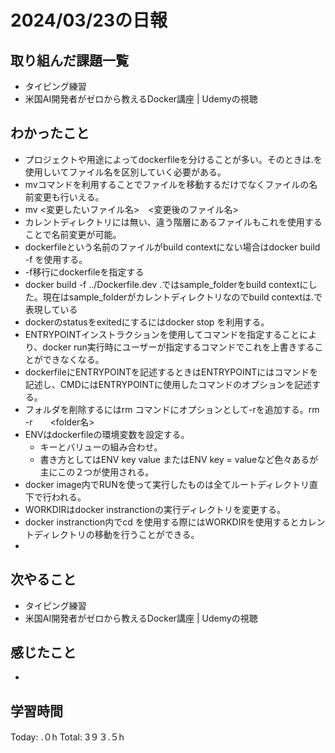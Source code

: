 # 2024/03/23の日報
## 取り組んだ課題一覧
* タイピング練習
* 米国AI開発者がゼロから教えるDocker講座 | Udemyの視聴
## わかったこと
*  プロジェクトや用途によってdockerfileを分けることが多い。そのときは.を使用しいてファイル名を区別していく必要がある。
*  mvコマンドを利用することでファイルを移動するだけでなくファイルの名前変更も行いえる。
  *  mv <変更したいファイル名>　<変更後のファイル名>
  *  カレントディレクトリには無い、違う階層にあるファイルもこれを使用することで名前変更が可能。
*  dockerfileという名前のファイルがbuild contextにない場合はdocker build -f <dockername> <build context>を使用する。
*  -f移行にdockerfileを指定する
*  docker build -f ../Dockerfile.dev .ではsample_folderをbuild contextにした。現在はsample_folderがカレントディレクトリなのでbuild contextは.で表現している
*  dockerのstatusをexitedにするにはdocker stop <container> を利用する。
*  ENTRYPOINTインストラクションを使用してコマンドを指定することにより、docker run実行時にユーザーが指定するコマンドでこれを上書きすることができなくなる。
* dockerfileにENTRYPOINTを記述するときはENTRYPOINTにはコマンドを記述し、CMDにはENTRYPOINTに使用したコマンドのオプションを記述する。
* フォルダを削除するにはrm コマンドにオプションとして-rを追加する。rm -r　　<folder名>
* ENVはdockerfileの環境変数を設定する。
  *  キーとバリューの組み合わせ。
  *  書き方としてはENV key value またはENV key = valueなど色々あるが主にこの２つが使用される。
*  docker image内でRUNを使って実行したものは全てルートディレクトリ直下で行われる。
*   WORKDIRはdocker instranctionの実行ディレクトリを変更する。
  * docker instranction内でcd を使用する際にはWORKDIRを使用するとカレントディレクトリの移動を行うことができる。
*   
## 次やること
* タイピング練習
* 米国AI開発者がゼロから教えるDocker講座 | Udemyの視聴
## 感じたこと
* 
##  学習時間
Today: .０h
Total: 3９３.５h
